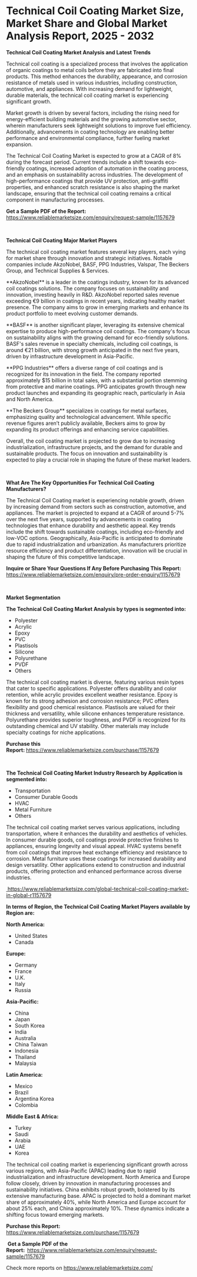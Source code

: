 <p><h1>Technical Coil Coating Market Size, Market Share and Global Market Analysis Report, 2025 - 2032</h1></p><p><strong>Technical Coil Coating Market Analysis and Latest Trends</strong></p>
<p><p>Technical coil coating is a specialized process that involves the application of organic coatings to metal coils before they are fabricated into final products. This method enhances the durability, appearance, and corrosion resistance of metals used in various industries, including construction, automotive, and appliances. With increasing demand for lightweight, durable materials, the technical coil coating market is experiencing significant growth.</p><p>Market growth is driven by several factors, including the rising need for energy-efficient building materials and the growing automotive sector, wherein manufacturers seek lightweight solutions to improve fuel efficiency. Additionally, advancements in coating technology are enabling better performance and environmental compliance, further fueling market expansion.</p><p>The Technical Coil Coating Market is expected to grow at a CAGR of 8% during the forecast period. Current trends include a shift towards eco-friendly coatings, increased adoption of automation in the coating process, and an emphasis on sustainability across industries. The development of high-performance coatings that provide UV protection, anti-graffiti properties, and enhanced scratch resistance is also shaping the market landscape, ensuring that the technical coil coating remains a critical component in manufacturing processes.</p></p>
<p><strong>Get a Sample PDF of the Report:&nbsp;</strong> <a href="https://www.reliablemarketsize.com/enquiry/request-sample/1157679?utm_campaign=2005&utm_medium=2&utm_source=Github&utm_content=ia&utm_term=01022025&utm_id=technical-coil-coating">https://www.reliablemarketsize.com/enquiry/request-sample/1157679</a></p>
<p>&nbsp;</p>
<p><strong>Technical Coil Coating Major Market Players</strong></p>
<p><p>The technical coil coating market features several key players, each vying for market share through innovation and strategic initiatives. Notable companies include AkzoNobel, BASF, PPG Industries, Valspar, The Beckers Group, and Technical Supplies & Services.</p><p>**AkzoNobel** is a leader in the coatings industry, known for its advanced coil coatings solutions. The company focuses on sustainability and innovation, investing heavily in R&D. AkzoNobel reported sales revenue exceeding €9 billion in coatings in recent years, indicating healthy market presence. The company aims to grow in emerging markets and enhance its product portfolio to meet evolving customer demands.</p><p>**BASF** is another significant player, leveraging its extensive chemical expertise to produce high-performance coil coatings. The company's focus on sustainability aligns with the growing demand for eco-friendly solutions. BASF's sales revenue in specialty chemicals, including coil coatings, is around €21 billion, with strong growth anticipated in the next five years, driven by infrastructure development in Asia-Pacific.</p><p>**PPG Industries** offers a diverse range of coil coatings and is recognized for its innovation in the field. The company reported approximately $15 billion in total sales, with a substantial portion stemming from protective and marine coatings. PPG anticipates growth through new product launches and expanding its geographic reach, particularly in Asia and North America.</p><p>**The Beckers Group** specializes in coatings for metal surfaces, emphasizing quality and technological advancement. While specific revenue figures aren’t publicly available, Beckers aims to grow by expanding its product offerings and enhancing service capabilities.</p><p>Overall, the coil coating market is projected to grow due to increasing industrialization, infrastructure projects, and the demand for durable and sustainable products. The focus on innovation and sustainability is expected to play a crucial role in shaping the future of these market leaders.</p></p>
<p>&nbsp;</p>
<p><strong>What Are The Key Opportunities For Technical Coil Coating Manufacturers?</strong></p>
<p><p>The Technical Coil Coating market is experiencing notable growth, driven by increasing demand from sectors such as construction, automotive, and appliances. The market is projected to expand at a CAGR of around 5-7% over the next five years, supported by advancements in coating technologies that enhance durability and aesthetic appeal. Key trends include the shift towards sustainable coatings, including eco-friendly and low-VOC options. Geographically, Asia-Pacific is anticipated to dominate due to rapid industrialization and urbanization. As manufacturers prioritize resource efficiency and product differentiation, innovation will be crucial in shaping the future of this competitive landscape.</p></p>
<p><strong>Inquire or Share Your Questions If Any Before Purchasing This Report:</strong> <a href="https://www.reliablemarketsize.com/enquiry/pre-order-enquiry/1157679?utm_campaign=2005&utm_medium=2&utm_source=Github&utm_content=ia&utm_term=01022025&utm_id=technical-coil-coating">https://www.reliablemarketsize.com/enquiry/pre-order-enquiry/1157679</a></p>
<p>&nbsp;</p>
<p><strong>Market Segmentation</strong></p>
<p><strong>The Technical Coil Coating Market Analysis by types is segmented into:</strong></p>
<p><ul><li>Polyester</li><li>Acrylic</li><li>Epoxy</li><li>PVC</li><li>Plastisols</li><li>Silicone</li><li>Polyurethane</li><li>PVDF</li><li>Others</li></ul></p>
<p><p>The technical coil coating market is diverse, featuring various resin types that cater to specific applications. Polyester offers durability and color retention, while acrylic provides excellent weather resistance. Epoxy is known for its strong adhesion and corrosion resistance; PVC offers flexibility and good chemical resistance. Plastisols are valued for their thickness and versatility, while silicone enhances temperature resistance. Polyurethane provides superior toughness, and PVDF is recognized for its outstanding chemical and UV stability. Other materials may include specialty coatings for niche applications.</p></p>
<p><strong>Purchase this Report:&nbsp;</strong><a href="https://www.reliablemarketsize.com/purchase/1157679?utm_campaign=2005&utm_medium=2&utm_source=Github&utm_content=ia&utm_term=01022025&utm_id=technical-coil-coating">https://www.reliablemarketsize.com/purchase/1157679</a></p>
<p>&nbsp;</p>
<p><strong>The Technical Coil Coating Market Industry Research by Application is segmented into:</strong></p>
<p><ul><li>Transportation</li><li>Consumer Durable Goods</li><li>HVAC</li><li>Metal Furniture</li><li>Others</li></ul></p>
<p><p>The technical coil coating market serves various applications, including transportation, where it enhances the durability and aesthetics of vehicles. In consumer durable goods, coil coatings provide protective finishes to appliances, ensuring longevity and visual appeal. HVAC systems benefit from coil coatings that improve heat exchange efficiency and resistance to corrosion. Metal furniture uses these coatings for increased durability and design versatility. Other applications extend to construction and industrial products, offering protection and enhanced performance across diverse industries.</p></p>
<p><a href="https://www.reliablemarketsize.com/global-technical-coil-coating-market-in-global-r1157679?utm_campaign=2005&utm_medium=2&utm_source=Github&utm_content=ia&utm_term=01022025&utm_id=technical-coil-coating">&nbsp;https://www.reliablemarketsize.com/global-technical-coil-coating-market-in-global-r1157679</a></p>
<p><strong>In terms of Region, the Technical Coil Coating Market Players available by Region are:</strong></p>
<p>
    <p> <strong> North America: </strong>
        <ul>
            <li>United States</li>
            <li>Canada</li>
        </ul>
        </p> 
    <p> <strong> Europe: </strong>
        <ul>
            <li>Germany</li>
            <li>France</li>
            <li>U.K.</li>
            <li>Italy</li>
            <li>Russia</li>
        </ul>
        </p> 
    <p> <strong> Asia-Pacific: </strong>
        <ul>
            <li>China</li>
            <li>Japan</li>
            <li>South Korea</li>
            <li>India</li>
            <li>Australia</li>
            <li>China Taiwan</li>
            <li>Indonesia</li>
            <li>Thailand</li>
            <li>Malaysia</li>
        </ul>
        </p> 
    <p> <strong> Latin America: </strong>
        <ul>
            <li>Mexico</li>
            <li>Brazil</li>
            <li>Argentina Korea</li>
            <li>Colombia</li>
        </ul>
        </p> 
    <p> <strong> Middle East & Africa: </strong>
        <ul>
            <li>Turkey</li>
            <li>Saudi</li>
            <li>Arabia</li>
            <li>UAE</li>
            <li>Korea</li>
        </ul>
    </p>
    </p>
<p><p>The technical coil coating market is experiencing significant growth across various regions, with Asia-Pacific (APAC) leading due to rapid industrialization and infrastructure development. North America and Europe follow closely, driven by innovation in manufacturing processes and sustainability initiatives. China exhibits robust growth, bolstered by its extensive manufacturing base. APAC is projected to hold a dominant market share of approximately 40%, while North America and Europe account for about 25% each, and China approximately 10%. These dynamics indicate a shifting focus toward emerging markets.</p></p>
<p><strong>Purchase this Report: </strong><a href="https://www.reliablemarketsize.com/purchase/1157679?utm_campaign=2005&utm_medium=2&utm_source=Github&utm_content=ia&utm_term=01022025&utm_id=technical-coil-coating">https://www.reliablemarketsize.com/purchase/1157679</a></p>
<p>&nbsp;<strong>Get a Sample PDF of the Report:&nbsp;&nbsp;</strong><a href="https://www.reliablemarketsize.com/enquiry/request-sample/1157679?utm_campaign=2005&utm_medium=2&utm_source=Github&utm_content=ia&utm_term=01022025&utm_id=technical-coil-coating">https://www.reliablemarketsize.com/enquiry/request-sample/1157679</a></p>
<p><strong></strong></p>
<p>Check more reports on <a href="https://www.reliablemarketsize.com/?utm_campaign=2005&utm_medium=2&utm_source=Github&utm_content=ia&utm_term=01022025&utm_id=technical-coil-coating">https://www.reliablemarketsize.com/</a></p>